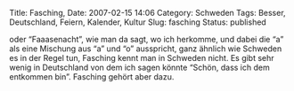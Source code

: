 Title: Fasching,
Date: 2007-02-15 14:06
Category: Schweden
Tags: Besser, Deutschland, Feiern, Kalender, Kultur
Slug: fasching
Status: published

oder “Faaasenacht”, wie man da sagt, wo ich herkomme, und dabei die “a”
als eine Mischung aus “a” und “o” ausspricht, ganz ähnlich wie Schweden
es in der Regel tun, Fasching kennt man in Schweden nicht. Es gibt sehr
wenig in Deutschland von dem ich sagen könnte “Schön, dass ich dem
entkommen bin”. Fasching gehört aber dazu.


